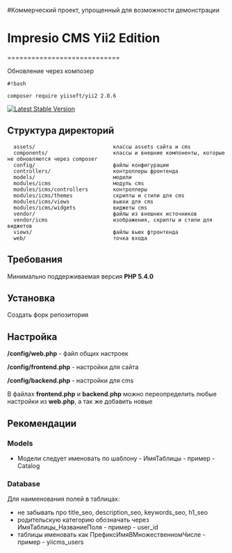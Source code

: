 #Коммерческий проект, упрощенный для возможности демонстрации

# Impresio CMS Yii2 Edition #
============================

Обновление через композер

```
#!bash

composer require yiisoft/yii2 2.0.6
```
[![Latest Stable Version](https://poser.pugx.org/yiisoft/yii2-app-basic/v/stable.png)](https://packagist.org/packages/yiisoft/yii2-app-basic)

Структура директорий
-------------------

      assets/                         классы assets сайта и cms
      components/                     классы и внешние компоненты, которые не обновляются через composer
      config/                         файлы конфигурации
      controllers/                    контроллеры фронтенда
      models/                         модели
      modules/icms                    модуль cms
      modules/icms/controllers        контроллеры
      modules/icms/themes             скрипты и стили для cms
      modules/icms/views              вьюхи для cms
      modules/icms/widgets            виджеты cms
      vendor/                         файлы из внешних источников
      vendor/icms                     изображения, скрипты и стили для виджетов
      views/                          файлы вьюх фтронтенда
      web/                            точка входа



Требования
------------

Минимально поддерживаемая версия **PHP 5.4.0**


Установка
------------

Создать форк репозитория

Настройка
------------
**/config/web.php** - файл общих настроек

**/config/frontend.php** - настройки для сайта

**/config/backend.php** - настройки для cms

В файлах **frontend.php** и **backend.php** можно переопределить любые настройки из **web.php**, а так же добавить новые

Рекомендации
-------------
### Models

- Модели следует именовать по шаблону - ИмяТаблицы - пример - Catalog

### Database

Для наименования полей в таблицах:

- не забывать про title_seo, description_seo, keywords_seo, h1_seo
- родительскую категорию обозначать через ИмяТаблицы_НазваниеПоля - пример - user_id
- таблицы именовать как ПрефиксИмяВМножественномЧисле - пример - yiicms_users
